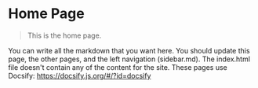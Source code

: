 # <a id="home-page"></a> Home Page

> This is the home page.

You can write all the markdown that you want here. You should update this page, the other
pages, and the left navigation (sidebar.md). The index.html file doesn't contain any of
the content for the site. These pages use Docsify: https://docsify.js.org/#/?id=docsify
